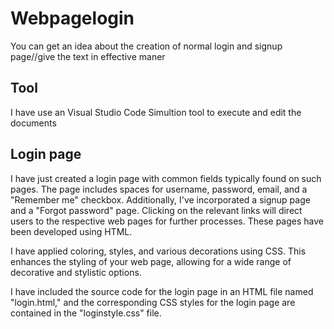 # Webpagelogin
You can get an idea about the creation of normal login and signup page//give the text in effective maner
## Tool
I have use an Visual Studio Code Simultion tool to execute and edit the documents  
## Login page
I have just created a login page with common fields typically found on such pages. The page includes spaces for username, password, email, and a "Remember me" checkbox. Additionally, I've incorporated a signup page and a "Forgot password" page. Clicking on the relevant links will direct users to the respective web pages for further processes. These pages have been developed using HTML.

I have applied coloring, styles, and various decorations using CSS. This enhances the styling of your web page, allowing for a wide range of decorative and stylistic options.

I have included the source code for the login page in an HTML file named "login.html," and the corresponding CSS styles for the login page are contained in the "loginstyle.css" file.
